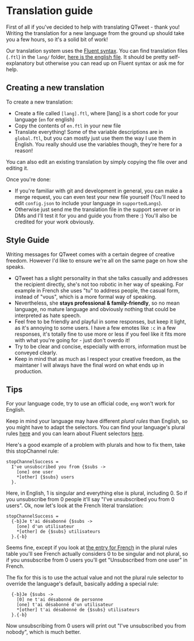 # Translation guide

First of all if you've decided to help with translating QTweet - thank you! Writing the translation for a new language from the ground up should take you a few hours, so it's a solid bit of work!

Our translation system uses the [Fluent syntax](https://projectfluent.org/fluent/guide/). You can find translation files (`.ftl`) in the `lang/` folder, [here is the english file](https://github.com/atomheartother/QTweet/blob/master/lang/en.ftl). It should be pretty self-explanatory but otherwise you can read up on Fluent syntax or ask me for help.

## Creating a new translation

To create a new translation:

- Create a file called `[lang].ftl`, where [lang] is a short code for your language (`en` for english)
- Copy the contents of `en.ftl` in your new file
- Translate everything! Some of the variable descriptions are in `global.ftl`, but you can mostly just use them the way I use them in English. You really should use the variables though, they're here for a reason!

You can also edit an existing translation by simply copying the file over and editing it.

Once you're done:

- If you're familiar with git and development in general, you can make a merge request, you can even test your new file yourself (You'll need to edit `config.json` to include your language in `supportedLangs`).
- Otherwise just send me the translation file in the support server or in DMs and I'll test it for you and guide you from there :) You'll also be credited for your work obviously.

## Style Guide

Writing messages for QTweet comes with a certain degree of creative freedom. However I'd like to ensure we're all on the same page on how she speaks.

- QTweet has a slight personality in that she talks casually and addresses the recipient directly, she's not too robotic in her way of speaking. For example in French she uses "tu" to address people, the casual form, instead of "vous", which is a more formal way of speaking.
- Nevertheless, she **stays professional & family-friendly**, so no mean language, no mature language and obviously nothing that could be interpreted as hate speech.
- Feel free to be friendly and playful in some responses, but keep it light, as it's annoying to some users. I have a few emotes like `:c` in a few responses, it's totally fine to use more or less if you feel like it fits more with what you're going for - just don't overdo it!
- Try to be clear and concise, especially with errors, information must be conveyed clearly.
- Keep in mind that as much as I respect your creative freedom, as the maintaner I will always have the final word on what ends up in production.

## Tips

For your language code, try to use an official code, `eng` won't work for English.

Keep in mind your language may have different _plural rules_ than English, so you might have to adapt the selectors. You can find your language's plural rules [here](https://www.unicode.org/cldr/charts/latest/supplemental/language_plural_rules.html) and you can learn about Fluent selectors [here](https://projectfluent.org/fluent/guide/selectors.html).

Here's a good example of a problem with plurals and how to fix them, take this stopChannel rule:

```
stopChannelSuccess =
  I've unsubscribed you from {$subs ->
    [one] one user
    *[other] {$subs} users
  }.
```

Here, in English, 1 is singular and everything else is plural, including 0. So if you unsubscribe from 0 people it'll say "I've unsubscribed you from 0 users". Ok, now let's look at the French literal translation:

```
stopChannelSuccess =
  {-b}Je t'ai désabonné {$subs ->
    [one] d'un utilisateur
    *[other] de {$subs} utilisateurs
  }.{-b}
```

Seems fine, except if you look at [the entry for French](https://www.unicode.org/cldr/charts/latest/supplemental/language_plural_rules.html#fr) in the plural rules table you'll see French actually considers 0 to be singular and not plural, so if you unsubscribe from 0 users you'll get "Unsubscribed from one user" in French.

The fix for this is to use the actual value and not the plural rule selector to override the language's default, basically adding a special rule:

```
  {-b}Je {$subs ->
    [0] ne t'ai désabonné de personne
    [one] t'ai désabonné d'un utilisateur
    *[other] t'ai désabonné de {$subs} utilisateurs
  }.{-b}
```

Now unsubscribing from 0 users will print out "I've unsubscribed you from nobody", which is much better.
